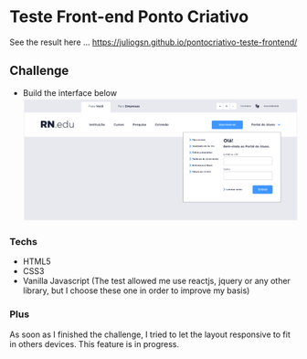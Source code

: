 # Teste Front-end Ponto Criativo

See the result here ...
https://juliogsn.github.io/pontocriativo-teste-frontend/

## Challenge
- Build the interface below
![layout](https://github.com/JulioGsn/pontocriativo-teste-fronted/blob/master/layout/testinterface.png)
### Techs
- HTML5
- CSS3
- Vanilla Javascript (The test allowed me use reactjs, jquery or any other library, but I choose these one in order to improve my basis)

### Plus
As soon as I finished the challenge, I tried to let the layout responsive to fit in others devices. This feature is in progress. 






